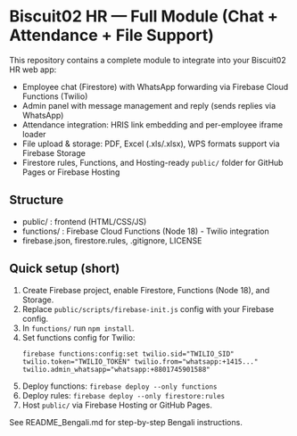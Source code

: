 # Biscuit02 HR — Full Module (Chat + Attendance + File Support)

This repository contains a complete module to integrate into your Biscuit02 HR web app:
- Employee chat (Firestore) with WhatsApp forwarding via Firebase Cloud Functions (Twilio)
- Admin panel with message management and reply (sends replies via WhatsApp)
- Attendance integration: HRIS link embedding and per-employee iframe loader
- File upload & storage: PDF, Excel (.xls/.xlsx), WPS formats support via Firebase Storage
- Firestore rules, Functions, and Hosting-ready `public/` folder for GitHub Pages or Firebase Hosting

## Structure
- public/ : frontend (HTML/CSS/JS)
- functions/ : Firebase Cloud Functions (Node 18) - Twilio integration
- firebase.json, firestore.rules, .gitignore, LICENSE

## Quick setup (short)
1. Create Firebase project, enable Firestore, Functions (Node 18), and Storage.
2. Replace `public/scripts/firebase-init.js` config with your Firebase config.
3. In `functions/` run `npm install`.
4. Set functions config for Twilio:
   ```
   firebase functions:config:set twilio.sid="TWILIO_SID" twilio.token="TWILIO_TOKEN" twilio.from="whatsapp:+1415..." twilio.admin_whatsapp="whatsapp:+8801745901588"
   ```
5. Deploy functions: `firebase deploy --only functions`
6. Deploy rules: `firebase deploy --only firestore:rules`
7. Host `public/` via Firebase Hosting or GitHub Pages.

See README_Bengali.md for step-by-step Bengali instructions.
